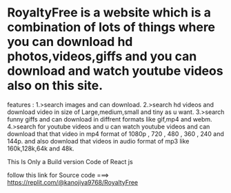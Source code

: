 # RoyaltyFree is a website which is a combination of lots of things where you can download hd photos,videos,giffs and you can download and watch youtube videos also on this site.

features : 
1.>search images and can download.
2.>search hd videos and download video in size of Large,medium,small and tiny as u want.
3.>search funny giffs and can download in diffrent formats like gif,mp4 and webm.
4.>search for youtube videos and u can watch youtube videos and can download that that video in mp4 format of 1080p , 720 , 480 , 360 , 240 and 144p. and also download that videos in audio format of mp3 like 160k,128k,64k and 48k. 


This Is Only a Build version Code of React js

 follow this link for Source code  ===> https://replit.com/@kanojiya9768/RoyaltyFree
